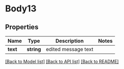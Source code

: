 # Body13

## Properties
Name | Type | Description | Notes
------------ | ------------- | ------------- | -------------
**text** | **string** | edited message text | 

[[Back to Model list]](../../README.md#documentation-for-models) [[Back to API list]](../../README.md#documentation-for-api-endpoints) [[Back to README]](../../README.md)


